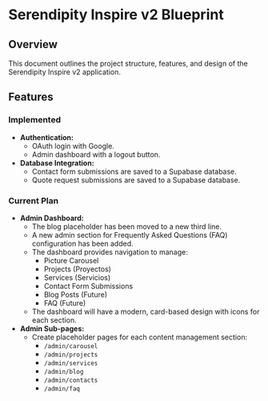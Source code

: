 # Serendipity Inspire v2 Blueprint

## Overview

This document outlines the project structure, features, and design of the Serendipity Inspire v2 application.

## Features

### Implemented

*   **Authentication:**
    *   OAuth login with Google.
    *   Admin dashboard with a logout button.
*   **Database Integration:**
    *   Contact form submissions are saved to a Supabase database.
    *   Quote request submissions are saved to a Supabase database.

### Current Plan

*   **Admin Dashboard:**
    *   The blog placeholder has been moved to a new third line.
    *   A new admin section for Frequently Asked Questions (FAQ) configuration has been added.
    *   The dashboard provides navigation to manage:
        *   Picture Carousel
        *   Projects (Proyectos)
        *   Services (Servicios)
        *   Contact Form Submissions
        *   Blog Posts (Future)
        *   FAQ (Future)
    *   The dashboard will have a modern, card-based design with icons for each section.
*   **Admin Sub-pages:**
    *   Create placeholder pages for each content management section:
        *   `/admin/carousel`
        *   `/admin/projects`
        *   `/admin/services`
        *   `/admin/blog`
        *   `/admin/contacts`
        *   `/admin/faq`
